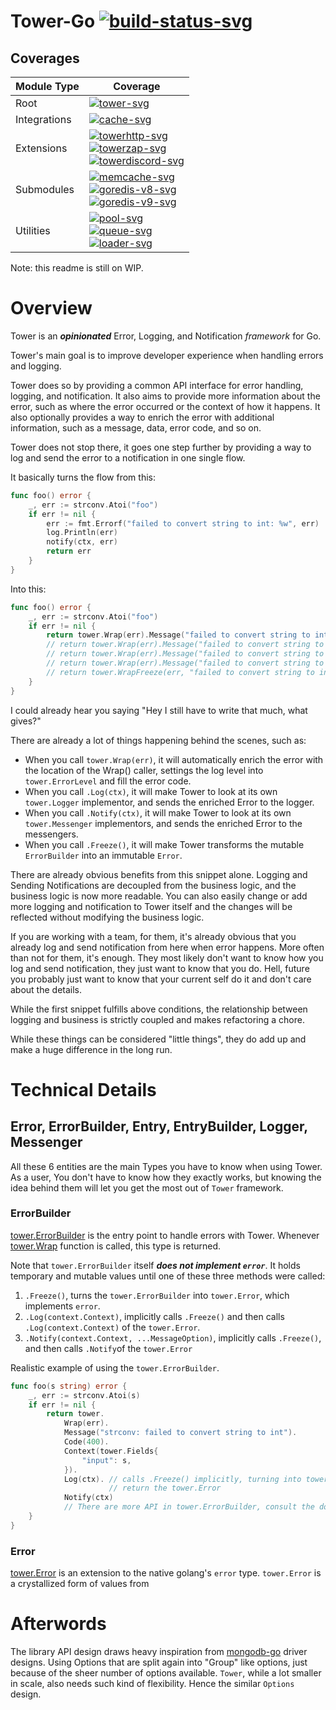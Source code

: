 # Tower-Go [![build-status-svg]][drone-dashboard]

## Coverages

| Module Type  | Coverage                                                                                                                    |
| ------------ | --------------------------------------------------------------------------------------------------------------------------- |
| Root         | [![tower-svg]][drone-dashboard]                                                                                             |
| Integrations | [![cache-svg]][drone-dashboard]                                                                                             |
| Extensions   | [![towerhttp-svg]][drone-dashboard] <br /> [![towerzap-svg]][drone-dashboard] <br /> [![towerdiscord-svg]][drone-dashboard] |
| Submodules   | [![memcache-svg]][drone-dashboard] <br /> [![goredis-v8-svg]][drone-dashboard] <br /> [![goredis-v9-svg]][drone-dashboard]  |
| Utilities    | [![pool-svg]][drone-dashboard] <br /> [![queue-svg]][drone-dashboard] <br /> [![loader-svg]][drone-dashboard]               |

[build-status-svg]: https://drone.tigor.web.id/api/badges/tigorlazuardi/tower/status.svg 'Build Status'
[tower-svg]: https://minio.tigor.web.id/badges/tower/tower.svg? 'Tower Test Coverage'
[towerhttp-svg]: https://minio.tigor.web.id/badges/tower/towerhttp.svg? 'TowerHTTP Test Coverage'
[towerzap-svg]: https://minio.tigor.web.id/badges/tower/towerzap.svg? 'Towerzap Test Coverage'
[towerdiscord-svg]: https://minio.tigor.web.id/badges/tower/towerdiscord.svg? 'Towerdiscord Test Coverage'
[cache-svg]: https://minio.tigor.web.id/badges/tower/cache.svg? 'Cache Test Coverage'
[memcache-svg]: https://minio.tigor.web.id/badges/tower/cache/gomemcache.svg? 'Go-Memcached Test Coverage'
[goredis-v8-svg]: https://minio.tigor.web.id/badges/tower/cache/goredis/v8.svg? 'GoRedis V8 Test Coverage'
[goredis-v9-svg]: https://minio.tigor.web.id/badges/tower/cache/goredis/v9.svg? 'GoRedis V9 Test Coverage'
[pool-svg]: https://minio.tigor.web.id/badges/tower/pool.svg? 'Pool Test Coverage'
[queue-svg]: https://minio.tigor.web.id/badges/tower/queue.svg? 'Queue Test Coverage'
[loader-svg]: https://minio.tigor.web.id/badges/tower/loader.svg? 'Loader Test Coverage'
[drone-dashboard]: https://drone.tigor.web.id/tigorlazuardi/tower 'Drone Dashboard'

Note: this readme is still on WIP.

# Overview

Tower is an _**opinionated**_ Error, Logging, and Notification _framework_ for Go.

Tower's main goal is to improve developer experience when handling errors and logging.

Tower does so by providing a common API interface for error handling, logging, and notification. It also aims to provide
more information about the error, such as where the error occurred or the context of how it happens. It also optionally
provides a way to enrich the error with additional information, such as a message, data, error code, and so on.

Tower does not stop there, it goes one step further by providing a way to log and send the error to a notification in
one single flow.

It basically turns the flow from this:

```go
func foo() error {
    _, err := strconv.Atoi("foo")
    if err != nil {
        err := fmt.Errorf("failed to convert string to int: %w", err)
        log.Println(err)
        notify(ctx, err)
        return err
    }
}
```

Into this:

```go
func foo() error {
    _, err := strconv.Atoi("foo")
    if err != nil {
        return tower.Wrap(err).Message("failed to convert string to int").Log(ctx).Notify(ctx) // Notify and Log in one single flow
        // return tower.Wrap(err).Message("failed to convert string to int").Log(ctx)  <-- if you just want to log
        // return tower.Wrap(err).Message("failed to convert string to int").Notify(ctx)  <-- if you want to send notification.
        // return tower.Wrap(err).Message("failed to convert string to int").Freeze() <-- if you just want to enrich the error.
        // return tower.WrapFreeze(err, "failed to convert string to int") <-- short hand for above.
    }
}
```

I could already hear you saying "Hey I still have to write that much, what gives?"

There are already a lot of things happening behind the scenes, such as:

-   When you call `tower.Wrap(err)`, it will automatically enrich the error with the location of the Wrap() caller,
    settings the log level into `tower.ErrorLevel` and fill the error code.
-   When you call `.Log(ctx)`, it will make Tower to look at its own `tower.Logger` implementor, and sends the enriched
    Error to the logger.
-   When you call `.Notify(ctx)`, it will make Tower to look at its own `tower.Messenger` implementors, and sends the
    enriched Error to the messengers.
-   When you call `.Freeze()`, it will make Tower transforms the mutable `ErrorBuilder` into an immutable `Error`.

There are already obvious benefits from this snippet alone. Logging and Sending Notifications are decoupled from the
business logic, and the business logic is now more readable. You can also easily change or add more logging and
notification to Tower itself and the changes will be reflected without modifying the business logic.

If you are working with a team, for them, it's already obvious that you already log and send notification from here when
error happens. More often than not for them, it's enough. They most likely don't want to know how you log and send
notification, they just want to know that you do. Hell, future you probably just want to know that your current self do
it and don't care about the details.

While the first snippet fulfills above conditions, the relationship between logging and business is strictly coupled and
makes refactoring a chore.

While these things can be considered "little things", they do add up and make a huge difference in the long run.

# Technical Details

## Error, ErrorBuilder, Entry, EntryBuilder, Logger, Messenger

All these 6 entities are the main Types you have to know when using Tower. As a user, You don't have to know how they
exactly works, but knowing the idea behind them will let you get the most out of `Tower` framework.

### ErrorBuilder

[tower.ErrorBuilder](https://pkg.go.dev/github.com/tigorlazuardi/tower#ErrorBuilder) is the entry point to handle errors
with Tower. Whenever [tower.Wrap](https://pkg.go.dev/github.com/tigorlazuardi/tower#Wrap) function is called, this type
is returned.

Note that `tower.ErrorBuilder` itself **_does not implement `error`_**. It holds temporary and mutable values until one
of these three methods were called:

1. `.Freeze()`, turns the `tower.ErrorBuilder` into `tower.Error`, which implements `error`.
2. `.Log(context.Context)`, implicitly calls `.Freeze()` and then calls `.Log(context.Context)` of the `tower.Error`.
3. `.Notify(context.Context, ...MessageOption)`, implicitly calls `.Freeze()`, and then calls `.Notify`of the
   `tower.Error`

Realistic example of using the `tower.ErrorBuilder`.

```go
func foo(s string) error {
    _, err := strconv.Atoi(s)
    if err != nil {
        return tower.
            Wrap(err).
            Message("strconv: failed to convert string to int").
            Code(400).
            Context(tower.Fields{
                "input": s,
            }).
            Log(ctx). // calls .Freeze() implicitly, turning into tower.Error, calls the Log method of tower.Error, then
                      // return the tower.Error
            Notify(ctx)
            // There are more API in tower.ErrorBuilder, consult the docs for those.
    }
}
```

### Error

[tower.Error](https://pkg.go.dev/github.com/tigorlazuardi/tower#Error) is an extension to the native golang's `error`
type. `tower.Error` is a crystallized form of values from

# Afterwords

The library API design draws heavy inspiration from [mongodb-go](https://github.com/mongodb/mongo-go-driver) driver
designs. Using Options that are split again into "Group" like options, just because of the sheer number of options
available. `Tower`, while a lot smaller in scale, also needs such kind of flexibility. Hence the similar `Options`
design.
